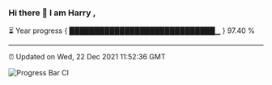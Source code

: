 ### Hi there 👋 I am Harry , 

⏳ Year progress { █████████████████████████████▁ } 97.40 %

---

⏰ Updated on Wed, 22 Dec 2021 11:52:36 GMT

![Progress Bar CI](https://github.com/duykhang68/duykhang68/workflows/Progress%20Bar%20CI/badge.svg)
